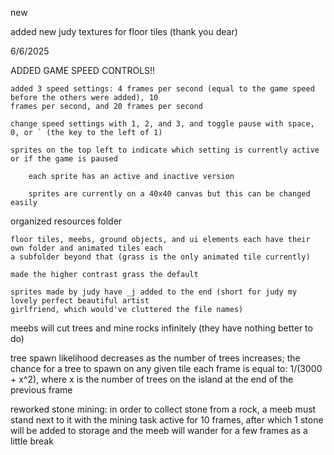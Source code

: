 new

added new judy textures for floor tiles (thank you dear)



6/6/2025

ADDED GAME SPEED CONTROLS!! 
  
    added 3 speed settings: 4 frames per second (equal to the game speed before the others were added), 10
    frames per second, and 20 frames per second

    change speed settings with 1, 2, and 3, and toggle pause with space, 0, or ` (the key to the left of 1)

    sprites on the top left to indicate which setting is currently active or if the game is paused
        
        each sprite has an active and inactive version

        sprites are currently on a 40x40 canvas but this can be changed easily

organized resources folder

    floor tiles, meebs, ground objects, and ui elements each have their own folder and animated tiles each
    a subfolder beyond that (grass is the only animated tile currently)

    made the higher contrast grass the default

    sprites made by judy have _j added to the end (short for judy my lovely perfect beautiful artist
    girlfriend, which would've cluttered the file names)

meebs will cut trees and mine rocks infinitely (they have nothing better to do)

tree spawn likelihood decreases as the number of trees increases; the chance for a tree to spawn on any given
tile each frame is equal to: 1/(3000 + x^2), where x is the number of trees on the island at the end of the 
previous frame

reworked stone mining: in order to collect stone from a rock, a meeb must stand next to it with the mining
task active for 10 frames, after which 1 stone will be added to storage and the meeb will wander for a few
frames as a little break